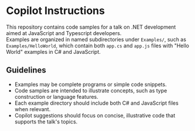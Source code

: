 # Copilot Instructions

This repository contains code samples for a talk on .NET development aimed at JavaScript and Typescript developers.  
Examples are organized in named subdirectories under `Examples/`, such as `Examples/HelloWorld`, which contain both `app.cs` and `app.js` files with "Hello World" examples in C# and JavaScript.

## Guidelines

- Examples may be complete programs or simple code snippets.
- Code samples are intended to illustrate concepts, such as type construction or language features.
- Each example directory should include both C# and JavaScript files when relevant.
- Copilot suggestions should focus on concise, illustrative code that supports the talk's topics.
